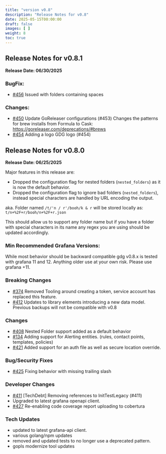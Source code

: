 ```yaml
---
title: "version v0.8"
description: "Release Notes for v0.8"
date: 2025-05-15T00:00:00
draft: false
images: [ ]
weight: 8
toc: true
---
```


## Release Notes for v0.8.1

**Release Date: 06/30/2025**

### BugFix:
  - [#456](https://github.com/esnet/gdg/issues/456) Issued with folders containing spaces

### Changes:
  - [#450](https://github.com/esnet/gdg/issues/450) Update GoReleaser configurations (#453)
      Changes the patterns for brew installs from Formula to Cask: https://goreleaser.com/deprecations/#brews
  - [#454](https://github.com/esnet/gdg/pull/454) Adding a logo GDG logo (#454)

## Release Notes for v0.8.0
**Release Date: 06/25/2025**

Major features in this release are:
- Dropped the configuration flag for nested folders (`nested_folders`) as it is now the default behavior.
- Dropped the configuration flag to ignore bad folders (`nested_folders`), instead special characters are handled by
URL encoding the output.

aka. Folder named `/t/'n / r'/booh/k & r` will be stored locally as: `t/n+%2F+r/booh/n+%2F+r.json`

This should allow us to support any folder name but if you have a folder with special characters in its name any regex you
are using should be updated accordingly.

### Min Recommended Grafana Versions:

While most behavior should be backward compatible gdg v0.8.x is tested with grafana 11 and 12. Anything older use at your own
risk. Please use grafana +11.

### Breaking Changes
  - [#374](https://github.com/esnet/gdg/pull/374) Removed Tooling around creating a token, service account has replaced this feature.
  - [#412](https://github.com/esnet/gdg/issues/412) Updates to library elements introducing a new data model. Previous backups will not be compatible with v0.8

### Changes
- [#408](https://github.com/esnet/gdg/issues/408) Nested Folder support added as a default behavior
- [#134](https://github.com/esnet/gdg/issues/134) Adding support for Alerting entities. (rules, contact points, templates, policies)
- [#421](https://github.com/esnet/gdg/issues/421) Added support for an auth file as well as secure location override.

### Bug/Security Fixes
- [#425](https://github.com/esnet/gdg/pull/425) Fixing behavior with missing trailing slash

### Developer Changes
- [#411](https://github.com/esnet/gdg/pull/411) [TechDebt] Removing references to InitTestLegacy (#411)
- Upgraded to latest grafana openapi client.
- [#427](https://github.com/esnet/gdg/pull/427) Re-enabling code coverage report uploading to cobertura

### Tech Updates
  - updated to latest grafana-api client.
  - various golang/npm updates
  - removed and updated tests to no longer use a deprecated pattern.
  - gopls modernize tool updates

